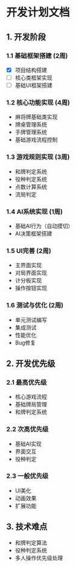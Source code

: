 # 开发计划文档

## 1. 开发阶段

### 1.1 基础框架搭建 (2周)

* [X] 项目结构搭建
* [ ] 核心类框架实现
* [ ] 基础UI框架搭建

### 1.2 核心功能实现 (4周)

* 麻将牌基础类实现
* 牌桌管理系统
* 手牌管理系统
* 基础游戏流程控制

### 1.3 游戏规则实现 (3周)

* 和牌判定系统
* 役种判定系统
* 点数计算系统
* 流局判定

### 1.4 AI系统实现 (1周)

* 基础AI行为（自动摸切）
* AI决策框架搭建

### 1.5 UI完善 (2周)

* 主界面实现
* 对局界面实现
* 计分板实现
* 操作按钮实现

### 1.6 测试与优化 (2周)

* 单元测试编写
* 集成测试
* 性能优化
* Bug修复

## 2. 开发优先级

### 2.1 最高优先级

* 核心游戏流程
* 基础牌局管理
* 和牌判定系统

### 2.2 次高优先级

* 基础AI实现
* 界面交互
* 役种判定

### 2.3 一般优先级

* UI美化
* 动画效果
* 扩展功能

## 3. 技术难点

* 和牌判定算法
* 役种判定系统
* 多人操作优先级处理
